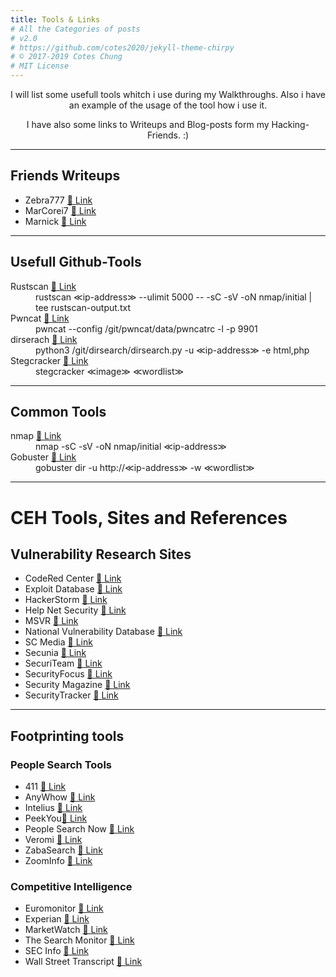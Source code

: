```yaml
---
title: Tools & Links
# All the Categories of posts
# v2.0
# https://github.com/cotes2020/jekyll-theme-chirpy
# © 2017-2019 Cotes Chung
# MIT License
---
```

<center>
<p>I will list some usefull tools whitch i use during my Walkthroughs. Also i have an example of the usage of the tool how i use it. </p>

<p> I have also some links to Writeups and Blog-posts form my Hacking-Friends. :) </p>
</center>
<hr>

<h2>Friends Writeups</h2>
<ul>
	<li>Zebra777 <a href="https://zebra777.github.io" target="_blank">&#x1f517; Link</a></li>
	<li>MarCorei7 <a href="https://marcorei7.wordpress.com/blogposts/" target="_blank">&#x1f517; Link</a></li>
	<li>Marnick <a href=" https://marnick39.gitlab.io/pages" target="_blank">&#x1f517; Link</a></li>
</ul>
<hr>
<h2>Usefull Github-Tools</h2>
<dl>
	<dt>Rustscan <a href="https://github.com/RustScan/RustScan" target="_blank">&#x1f517; Link</a></dt>
	<dd>rustscan &#8810;ip-address&#8811; --ulimit 5000 -- -sC -sV -oN nmap/initial | tee rustscan-output.txt</dd>
	<dt>Pwncat <a href="https://github.com/calebstewart/pwncat" target="_blank">&#x1f517; Link</a></dt>
	<dd>pwncat --config /git/pwncat/data/pwncatrc -l -p 9901</dd>
	<dt>dirserach <a href="https://github.com/maurosoria/dirsearch" target="_blank">&#x1f517; Link</a></dt>
	<dd>python3 /git/dirsearch/dirsearch.py -u &#8810;ip-address&#8811; -e html,php</dd>
	<dt>Stegcracker <a href="https://github.com/Paradoxis/StegCracker" target="_blank">&#x1f517; Link</a></dt>
	<dd>stegcracker &#8810;image&#8811; &#8810;wordlist&#8811; </dd>
</dl>


<hr>


<h2>Common Tools</h2>
<dl>
	<dt>nmap <a href="https://nmap.org/" target="_blank">&#x1f517; Link</a></dt>
	<dd>nmap -sC -sV -oN nmap/initial &#8810;ip-address&#8811;</dd>
	<dt>Gobuster <a href="https://tools.kali.org/web-applications/gobuster" target="_blank">&#x1f517; Link</a></dt>
	<dd>gobuster dir -u http://&#8810;ip-address&#8811; -w &#8810;wordlist&#8811;</dd>
</dl>

<hr>

<h1>CEH Tools, Sites and References</h1>
<h2>Vulnerability Research Sites</h2>
<ul>
	<li>CodeRed Center <a href="www.eccouncil.org" target="_blank">&#x1f517; Link</a></li>
	<li>Exploit Database <a href="www.exploit-db.com" target="_blank">&#x1f517; Link</a></li>
	<li>HackerStorm <a href="hackerstrom.co.uk" target="_blank">&#x1f517; Link</a></li>
	<li>Help Net Security <a href="www.net-security.org" target="_blank">&#x1f517; Link</a></li>
	<li>MSVR <a href="https://technet.microsoft.com" target="_blank">&#x1f517; Link</a></li>
	<li>National Vulnerability Database <a href="http://nvd.nist.gov" target="_blank">&#x1f517; Link</a></li>
	<li>SC Media <a href="www.scmagazine.com" target="_blank">&#x1f517; Link</a></li>
	<li>Secunia <a href="www.secunia.com" target="_blank">&#x1f517; Link</a></li>
	<li>SecuriTeam <a href="www.securiteam.com" target="_blank">&#x1f517; Link</a></li>
	<li>SecurityFocus <a href="www.securityfocus.com" target="_blank">&#x1f517; Link</a></li>
	<li>Security Magazine <a href="www.securitymagazine.com" target="_blank">&#x1f517; Link</a></li>
	<li>SecurityTracker <a href="www.securitytracker.com" target="_blank">&#x1f517; Link</a></li>
</ul>
<hr>
<h2>Footprinting tools</h2>

<h3>People Search Tools</h3>
<ul>
	<li>411 <a href="www.411.com" target="_blank">&#x1f517; Link</a></li>
	<li>AnyWhow <a href="www.anywho.com" target="_blank">&#x1f517; Link</a></li>
	<li>Intelius <a href="www.intelius.com" target="_blank">&#x1f517; Link</a></li>
	<li>PeekYou<a href="www.peekyou.com" target="_blank">&#x1f517; Link</a></li>
	<li>People Search Now <a href="peoplesearchnow.com" target="_blank">&#x1f517; Link</a></li>
	<li>Veromi <a href="www.veromi.net" target="_blank">&#x1f517; Link</a></li>
	<li>ZabaSearch <a href="www.zabasearch.com" target="_blank">&#x1f517; Link</a></li>
	<li>ZoomInfo <a href="http://zoominfo.com" target="_blank">&#x1f517; Link</a></li>
</ul>


<h3>Competitive Intelligence</h3>
<ul>
	<li>Euromonitor <a href="www.euromonitor.com" target="_blank">&#x1f517; Link</a></li>
	<li>Experian <a href="www.experian.com" target="_blank">&#x1f517; Link</a></li>
	<li>MarketWatch <a href="www.marketwatch.com" target="_blank">&#x1f517; Link</a></li>
	<li>The Search Monitor <a href="www.thesearchmonitor.com" target="_blank">&#x1f517; Link</a></li>
	<li>SEC Info <a href="www.secinfo.com" target="_blank">&#x1f517; Link</a></li>
	<li>Wall Street Transcript <a href="www.twst.com" target="_blank">&#x1f517; Link</a></li>
</ul>
